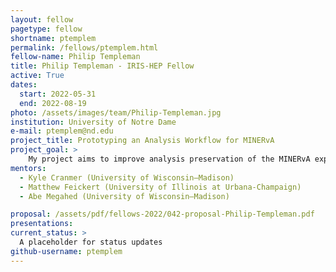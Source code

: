 ```yaml
---
layout: fellow
pagetype: fellow
shortname: ptemplem
permalink: /fellows/ptemplem.html
fellow-name: Philip Templeman
title: Philip Templeman - IRIS-HEP Fellow
active: True
dates:
  start: 2022-05-31
  end: 2022-08-19
photo: /assets/images/team/Philip-Templeman.jpg
institution: University of Notre Dame
e-mail: ptemplem@nd.edu
project_title: Prototyping an Analysis Workflow for MINERvA
project_goal: >
    My project aims to improve analysis preservation of the MINERvA experiment by creating a workflow that is re-executable in REANA. The goal of this is both to improve replicability and to provide a starting point for future MINERvA analyses.
mentors:
  - Kyle Cranmer (University of Wisconsin–Madison)
  - Matthew Feickert (University of Illinois at Urbana-Champaign)
  - Abe Megahed (University of Wisconsin–Madison)

proposal: /assets/pdf/fellows-2022/042-proposal-Philip-Templeman.pdf
presentations:
current_status: >
  A placeholder for status updates
github-username: ptemplem
---
```

